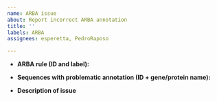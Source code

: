 ```yaml
---
name: ARBA issue
about: Report incorrect ARBA annotation
title: ''
labels: ARBA
assignees: esperetta, PedroRaposo

---
```


* **ARBA rule (ID and label):**

* **Sequences with problematic annotation (ID + gene/protein name):**

* **Description of issue**

